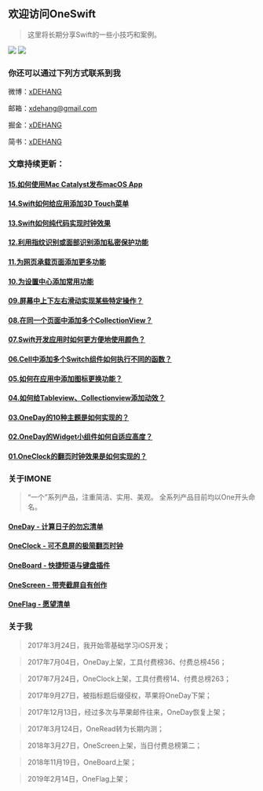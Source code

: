 ## 欢迎访问OneSwift

> 这里将长期分享Swift的一些小技巧和案例。

[![](https://img.shields.io/badge/language-Swift-green.svg)](https://bjdehang.github.io/OneSwift/)
[![](https://jaywcjlove.github.io/sb/lang/chinese.svg)](https://bjdehang.github.io/OneSwift/)

### 你还可以通过下列方式联系到我

微博：[xDEHANG](https://weibo.com/bujidehang)

邮箱：[xdehang@gmail.com](xdehang@gmail.com)

掘金：[xDEHANG](https://juejin.im/user/5667a29e60b27cc2c4b50c9d)

简书：[xDEHANG](https://www.jianshu.com/u/223bac0f2dc4)

### 文章持续更新：

####  [15.如何使用Mac Catalyst发布macOS App](/articles/15.如何使用Mac_Catalyst发布macOS_App.md)

####  [14.Swift如何给应用添加3D Touch菜单](/articles/14.Swift如何给应用添加3D_Touch菜单.md)

####  [13.Swift如何纯代码实现时钟效果](/articles/13.Swift如何纯代码实现时钟效果.md)

####  [12.利用指纹识别或面部识别添加私密保护功能](/articles/12.利用指纹识别或面部识别添加私密保护功能.md)

####  [11.为网页承载页面添加更多功能](/articles/11.为网页承载页面添加更多功能.md)

####  [10.为设置中心添加常用功能](/articles/10.为设置中心添加常用功能.md)

####  [09.屏幕中上下左右滑动实现某些特定操作？](/articles/09.屏幕中上下左右滑动实现某些特定操作.md)

####  [08.在同一个页面中添加多个CollectionView？](/articles/08.在同一个页面中添加多个CollectionView.md)

####  [07.Swift开发应用时如何更方便地使用颜色？](/articles/07.Swift开发应用时如何更方便地使用颜色.md)

####  [06.Cell中添加多个Switch组件如何执行不同的函数？](/articles/06.Cell中添加多个Switch组件如何执行不同的函数.md)

####  [05.如何在应用中添加图标更换功能？](/articles/05.如何在应用中添加图标更换功能.md)

####  [04.如何给Tableview、Collectionview添加动效？](/articles/04.如何给Tableview、Collectionview添加动效.md)

####  [03.OneDay的10种主题是如何实现的？](/articles/03.OneDay的10种主题是如何实现的.md)

####  [02.OneDay的Widget小组件如何自适应高度？](/articles/02.OneDay的Widget小组件如何自适应高度.md)

####  [01.OneClock的翻页时钟效果是如何实现的？](/articles/01.OneClock的翻页时钟效果是如何实现的.md)

### 关于IMONE
> “一个”系列产品，注重简洁、实用、美观。
> 全系列产品目前均以One开头命名。

#### [OneDay - 计算日子的勿忘清单](https://itunes.apple.com/cn/app/id1250290965)
#### [OneClock - 可不息屏的极简翻页时钟](https://itunes.apple.com/cn/app/id1257395357)
#### [OneBoard - 快捷短语与键盘插件](https://apps.apple.com/cn/app/id1263389963)
#### [OneScreen - 带壳截屏自有创作](https://itunes.apple.com/cn/app/id1355476695?mt=8)
#### [OneFlag - 愿望清单](https://itunes.apple.com/cn/app/id1449484075)

### 关于我

> 2017年3月24日，我开始零基础学习iOS开发；

> 2017年7月04日，OneDay上架，工具付费榜36、付费总榜456；

> 2017年7月24日，OneClock上架，工具付费榜14、付费总榜263；

> 2017年9月27日，被指标题后缀侵权，苹果将OneDay下架；

> 2017年12月13日，经过多次与苹果邮件往来，OneDay恢复上架；

> 2017年3月124日，OneRead转为长期内测；

> 2018年3月27日，OneScreen上架，当日付费总榜第二；

> 2018年11月19日，OneBoard上架；

> 2019年2月14日，OneFlag上架；
